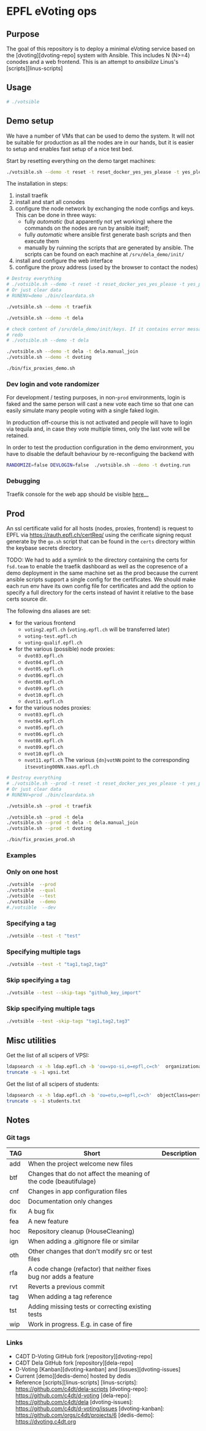 # EPFL eVoting ops

## Purpose

The goal of this repository is to deploy a minimal eVoting service based on 
the [dvoting][dvoting-repo] system with Ansible. This includes N (N>=4) conodes and a web frontend.
This is an attempt to _ansibilize_ Linus's [scripts][linus-scripts]

## Usage

```bash
# ./votsible
```

## Demo setup
We have a number of VMs that can be used to demo the system. It will not be 
suitable for production as all the nodes are in our hands, but it is easier
to setup and enables fast setup of a nice test bed.

Start by resetting everything on the demo target machines:

```bash
./votsible.sh --demo -t reset -t reset_docker_yes_yes_please -t yes_please_reset_docker_volumes_too
```

The installation in steps:
 1. install traefik
 2. install and start all conodes
 3. configure the node network by exchanging the node configs and keys. This
    can be done in three ways:
    * fully _automatic_ (but apparently not yet working) where the commands
      on the nodes are run by ansible itself;
    * fully _automatic_ where ansible first generate bash scripts and then
      execute them
    * manually by ruinning the scripts that are generated by ansible. The
      scripts can be found on each machine at `/srv/dela_demo/init/`
 4. install and configure the web interface
 5. configure the proxy address (used by the browser to contact the nodes)

```bash
# Destroy everything
# ./votsible.sh --demo -t reset -t reset_docker_yes_yes_please -t yes_please_reset_docker_volumes_too
# Or just clear data
# RUNENV=demo ./bin/cleardata.sh

./votsible.sh --demo -t traefik

./votsible.sh --demo -t dela

# check content of /srv/dela_demo/init/keys. If it contains error messages then
# redo
# ./votsible.sh --demo -t dela

./votsible.sh --demo -t dela -t dela.manual_join
./votsible.sh --demo -t dvoting

./bin/fix_proxies_demo.sh

```

### Dev login and vote randomizer
For development / testing purposes, in non-`prod` environments, login is faked
and the same person will cast a new vote each time so that one can easily
simulate many people voting with a single faked login.

In production off-course this is not activated and people will have to login
via tequila and, in case they vote multiple times, only the last vote will 
be retained.

In order to test the production configuration in the demo environment, you have
to disable the default behaviour by re-reconfiguing the backend with

```bash
RANDOMIZE=false DEVLOGIN=false  ./votsible.sh --demo -t dvoting.run
```

### Debugging
Traefik console for the web app should be visible [here](https://evtraefik.fsd.team/dashboard)__

## Prod
An ssl certificate valid for all hosts (nodes, proxies, frontend) is request to
EPFL via https://rauth.epfl.ch/certReq/ using the cerificate signing requst
generate by the `go.sh` script that can be found in the `certs` directory within
the keybase secrets directory.

TODO: We had to add a symlink to the directory containing the certs for 
`fsd.team` to enable the traefik dashboard as well as the copresence of a demo 
deployment in the same machine set as the prod because the current ansible
scripts support a single config for the certificates. We should make each 
run env have its own config file for certificates and add the option to specify
a full directory for the certs instead of havint it relative to the base certs
source dir.

The following dns aliases are set:
 * for the various frontend
   - `voting2.epfl.ch` (`voting.epfl.ch` will be transferred later)
   - `voting-test.epfl.ch`
   - `voting-qualif.epfl.ch`
 * for the various (possible) node proxies:
   - `dvot03.epfl.ch`
   - `dvot04.epfl.ch`
   - `dvot05.epfl.ch`
   - `dvot06.epfl.ch`
   - `dvot08.epfl.ch`
   - `dvot09.epfl.ch`
   - `dvot10.epfl.ch`
   - `dvot11.epfl.ch`
 * for the various nodes proxies:
   - `nvot03.epfl.ch`
   - `nvot04.epfl.ch`
   - `nvot05.epfl.ch`
   - `nvot06.epfl.ch`
   - `nvot08.epfl.ch`
   - `nvot09.epfl.ch`
   - `nvot10.epfl.ch`
   - `nvot11.epfl.ch`
The various `{dn}votNN` point to the corresponding `itsevoting00NN.xaas.epfl.ch`

```bash
# Destroy everything
# ./votsible.sh --prod -t reset -t reset_docker_yes_yes_please -t yes_please_reset_docker_volumes_too
# Or just clear data
# RUNENV=prod ./bin/cleardata.sh

./votsible.sh --prod -t traefik

./votsible.sh --prod -t dela
./votsible.sh --prod -t dela -t dela.manual_join
./votsible.sh --prod -t dvoting

./bin/fix_proxies_prod.sh

```

### Examples

### Only on one host

```bash
./votsible  --prod
./votsible  --qual
./votsible  --test
./votsible  --demo
#./votsible  --dev
```

### Specifying a tag

```bash
./votsible --test -t "test"
```

### Specifying multiple tags

```bash
./votsible --test -t "tag1,tag2,tag3"
```

### Skip specifying a tag

```bash
./votsible --test --skip-tags "github_key_import"
```

### Skip specifying multiple tags

```bash
./votsible --test -skip-tags "tag1,tag2,tag3"
```


## Misc utilities
Get the list of all scipers of VPSI:
```bash
ldapsearch -x -h ldap.epfl.ch -b 'ou=vpo-si,o=epfl,c=ch'  organizationalStatus=Personnel uniqueIdentifier | awk '/^uniqueIdentifier/{print $2;}' | sort -u >  vpsi.txt
truncate -s -1 vpsi.txt
```

Get the list of all scipers of students:
```bash
ldapsearch -x -h ldap.epfl.ch -b 'ou=etu,o=epfl,c=ch'  objectClass=person uniqueIdentifier | awk '/^uniqueIdentifier/{print $2;}' > students.txt
truncate -s -1 students.txt
```


## Notes

### Git tags
| TAG | Short | Description |
| --- | ----- | ----------- |
| add | When the project welcome new files
| btf | Changes that do not affect the meaning of the code (beautifulage)
| cnf | Changes in app configuration files
| doc | Documentation only changes
| fix | A bug fix
| fea | A new feature
| hoc | Repository cleanup (HouseCleaning)
| ign | When adding a .gitignore file or similar
| oth | Other changes that don't modify src or test files
| rfa | A code change (refactor) that neither fixes bug nor adds a feature
| rvt | Reverts a previous commit
| tag | When adding a tag reference
| tst | Adding missing tests or correcting existing tests
| wip | Work in progress. E.g. in case of fire

### Links
 * C4DT D-Voting GitHub fork [repository][dvoting-repo]
 * C4DT Dela GitHub fork [repository][dela-repo]
 * D-Voting [Kanban][dvoting-kanban] and [issues][dvoting-issues]
 * Current [demo][dedis-demo] hosted by dedis
 * Reference [scripts][linus-scripts]
[linus-scripts]: https://github.com/c4dt/dela-scripts
[dvoting-repo]: https://github.com/c4dt/d-voting
[dela-repo]: https://github.com/c4dt/dela
[dvoting-issues]: https://github.com/c4dt/d-voting/issues
[dvoting-kanban]: https://github.com/orgs/c4dt/projects/6
[dedis-demo]: https://dvoting.c4dt.org


